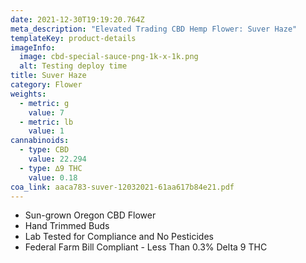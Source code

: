 ```yaml
---
date: 2021-12-30T19:19:20.764Z
meta_description: "Elevated Trading CBD Hemp Flower: Suver Haze"
templateKey: product-details
imageInfo:
  image: cbd-special-sauce-png-1k-x-1k.png
  alt: Testing deploy time
title: Suver Haze
category: Flower
weights:
  - metric: g
    value: 7
  - metric: lb
    value: 1
cannabinoids:
  - type: CBD
    value: 22.294
  - type: ∆9 THC
    value: 0.18
coa_link: aaca783-suver-12032021-61aa617b84e21.pdf
---
```



* Sun-grown Oregon CBD Flower
* Hand Trimmed Buds
* Lab Tested for Compliance and No Pesticides
* Federal Farm Bill Compliant - Less Than 0.3% Delta 9 THC